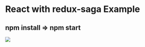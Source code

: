<h1>React with redux-saga Example</h1>
<h2>npm install =>  npm start</h2>
<img src="https://github.com/diptiranjans/react-redux-saga/blob/master/src/assets/images/redux-saga_img.png" />
